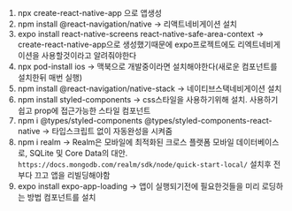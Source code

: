 1. npx create-react-native-app 으로 앱생성
2. npm install @react-navigation/native -> 리액트네비게이션 설치
3. expo install react-native-screens react-native-safe-area-context -> create-react-native-app으로 생성했기때문에 expo프로젝트에도 리엑트네비게이션을 사용할것이라고 알려줘야한다
4. npx pod-install ios -> 맥북으로 개발중이라면 설치해야한다(새로운 컴포넌트를 설치한뒤 매번 실행)
5. npm install @react-navigation/native-stack -> 네이티브스택네비게이션 설치
6. npm install styled-components -> css스타일을 사용하기위해 설치. 사용하기 쉽고 prop에 접근가능한 스타일 컴포넌트
7. npm i @types/styled-components @types/styled-components-react-native -> 타입스크립트 없이 자동완성을 시켜줌
8. npm i realm -> Realm은 모바일에 최적화된 크로스 플랫폼 모바일 데이터베이스로, SQLite 및 Core Data의 대안. `https://docs.mongodb.com/realm/sdk/node/quick-start-local/` 설치후 전부다 끄고 앱을 리빌딩해야함
9. expo install expo-app-loading -> 앱이 실행되기전에 필요한것들을 미리 로딩하는 방법 <AppLoading>컴포넌트를 설치
